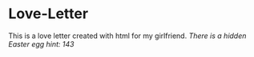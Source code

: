 # Love-Letter
This is a love letter created with html for my girlfriend. *There is a hidden Easter egg*  *hint: 143*
